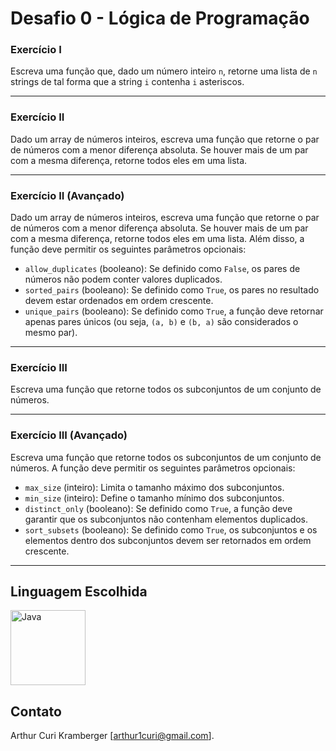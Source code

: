 # Desafio 0 - Lógica de Programação

### Exercício I
Escreva uma função que, dado um número inteiro `n`, retorne uma lista de `n` strings de tal forma que a string `i` contenha `i` asteriscos.

---

### Exercício II
Dado um array de números inteiros, escreva uma função que retorne o par de números com a menor diferença absoluta. Se houver mais de um par com a mesma diferença, retorne todos eles em uma lista.

---

### Exercício II (Avançado)
Dado um array de números inteiros, escreva uma função que retorne o par de números com a menor diferença absoluta. Se houver mais de um par com a mesma diferença, retorne todos eles em uma lista. Além disso, a função deve permitir os seguintes parâmetros opcionais:

- `allow_duplicates` (booleano): Se definido como `False`, os pares de números não podem conter valores duplicados.
- `sorted_pairs` (booleano): Se definido como `True`, os pares no resultado devem estar ordenados em ordem crescente.
- `unique_pairs` (booleano): Se definido como `True`, a função deve retornar apenas pares únicos (ou seja, `(a, b)` e `(b, a)` são considerados o mesmo par).

---

### Exercício III
Escreva uma função que retorne todos os subconjuntos de um conjunto de números.

---

### Exercício III (Avançado)
Escreva uma função que retorne todos os subconjuntos de um conjunto de números. A função deve permitir os seguintes parâmetros opcionais:

- `max_size` (inteiro): Limita o tamanho máximo dos subconjuntos.
- `min_size` (inteiro): Define o tamanho mínimo dos subconjuntos.
- `distinct_only` (booleano): Se definido como `True`, a função deve garantir que os subconjuntos não contenham elementos duplicados.
- `sort_subsets` (booleano): Se definido como `True`, os subconjuntos e os elementos dentro dos subconjuntos devem ser retornados em ordem crescente.

---

## Linguagem Escolhida

<div>
  <img src="https://cdn.jsdelivr.net/gh/devicons/devicon/icons/java/java-original-wordmark.svg" alt="Java" width="120" />
  <br>
</div>


## Contato
Arthur Curi Kramberger [arthur1curi@gmail.com].

